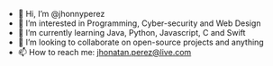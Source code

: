 - 👋 Hi, I’m @jhonnyperez
- 👀 I’m interested in Programming, Cyber-security and Web Design
- 🌱 I’m currently learning Java, Python, Javascript, C and Swift
- 💞️ I’m looking to collaborate on open-source projects and anything 
- 📫 How to reach me: jhonatan.perez@live.com

<!---
jhonnyperez/jhonnyperez is a ✨ special ✨ repository because its `README.md` (this file) appears on your GitHub profile.
You can click the Preview link to take a look at your changes.
--->
